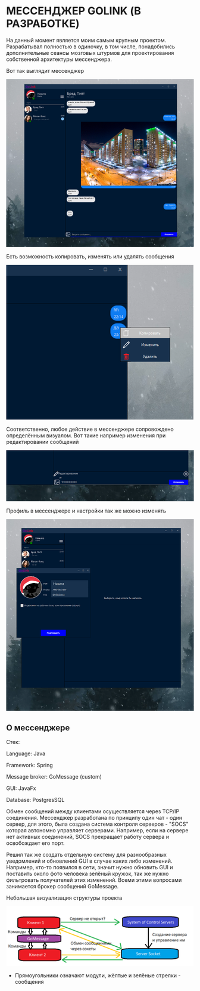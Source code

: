 # МЕССЕНДЖЕР GOLINK (В РАЗРАБОТКЕ)
На данный момент является моим самым крупным проектом. Разрабатывал полностью в одиночку, в том числе, понадобились дополнительные сеансы мозговых штурмов для проектирования собственной архитектуры мессенджера.

Вот так выглядит мессенджер

![screen.png](src%2Fmain%2Fresources%2Fimg%2Fscreen.png)

Есть возможность копировать, изменять или удалять сообщения

![screen2.png](src%2Fmain%2Fresources%2Fimg%2Fscreen2.png)

Соответственно, любое действие в мессенджере сопровождено определённым визуалом. Вот такие например изменения при редактировании сообщений

![screen3.png](src%2Fmain%2Fresources%2Fimg%2Fscreen3.png)

Профиль в мессенджере и настройки так же можно изменять

![screen4.png](src%2Fmain%2Fresources%2Fimg%2Fscreen4.png)

## О мессенджере
Стек:

Language: Java

Framework: Spring

Message broker: GoMessage (custom)

GUI: JavaFx

Database: PostgresSQL

Обмен сообщений между клиентами осуществляется через TCP/IP соединения. Мессенджер разработана по принципу один чат - один сервер, для этого, была создана система контроля серверов - "SOCS" которая автономно управляет серверами. Например, если на сервере нет активных соединений, SOCS прекращает работу сервера и освобождает его порт.

Решил так же создать отдельную систему для разнообразных уведомлений и обновлений GUI в случае каких либо изменений. Например, кто-то появился в сети, значит нужно обновить GUI и поставить около фото человека зелёный кружок, так же нужно фильтровать получателей этих изменений. Всеми этими вопросами занимается брокер сообщений GoMessage.

Небольшая визуализация структуры проекта

![GoLinkStructure.png](src%2Fmain%2Fresources%2Fimg%2FGoLinkStructure.png)

* Прямоугольники означают модули, жёлтые и зелёные стрелки - сообщения